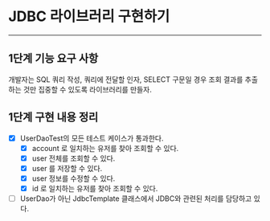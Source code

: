# JDBC 라이브러리 구현하기

---

## 1단계 기능 요구 사항

개발자는 SQL 쿼리 작성, 쿼리에 전달할 인자, SELECT 구문일 경우 조회 결과를 추출하는 것만 집중할 수 있도록 라이브러리를 만들자.

## 1단계 구현 내용 정리

- [x] UserDaoTest의 모든 테스트 케이스가 통과한다.
  - [x] account 로 일치하는 유저를 찾아 조회할 수 있다.
  - [x] user 전체를 조회할 수 있다.
  - [x] user 를 저장할 수 있다.
  - [x] user 정보를 수정할 수 있다.
  - [x] id 로 일치하는 유저를 찾아 조회할 수 있다.
- [ ] UserDao가 아닌 JdbcTemplate 클래스에서 JDBC와 관련된 처리를 담당하고 있다.
